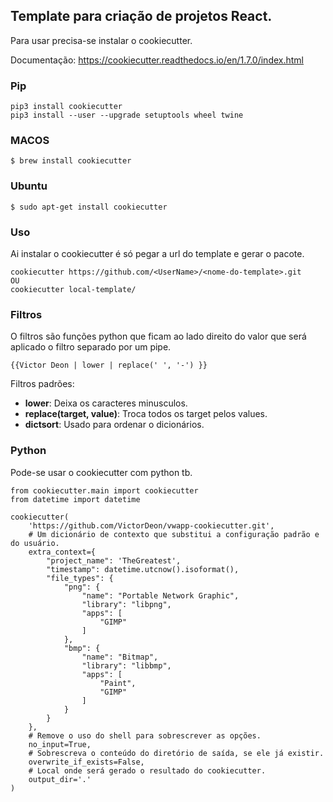 ## Template para criação de projetos React.

Para usar precisa-se instalar o cookiecutter.

Documentação: https://cookiecutter.readthedocs.io/en/1.7.0/index.html

### Pip

```
pip3 install cookiecutter
pip3 install --user --upgrade setuptools wheel twine
```

### MACOS

```
$ brew install cookiecutter
```

### Ubuntu

```
$ sudo apt-get install cookiecutter
```

### Uso

Ai instalar o cookiecutter é só pegar a url do template e gerar o pacote.

```
cookiecutter https://github.com/<UserName>/<nome-do-template>.git
OU
cookiecutter local-template/
```

### Filtros

O filtros são funções python que ficam ao lado direito do valor que será aplicado o filtro separado por um pipe.

```
{{Victor Deon | lower | replace(' ', '-') }}
```

Filtros padrões:

* **lower**: Deixa os caracteres minusculos.
* **replace(target, value)**: Troca todos os target pelos values.
* **dictsort**: Usado para ordenar o dicionários.

### Python

Pode-se usar o cookiecutter com python tb.

```
from cookiecutter.main import cookiecutter
from datetime import datetime

cookiecutter(
    'https://github.com/VictorDeon/vwapp-cookiecutter.git',
    # Um dicionário de contexto que substitui a configuração padrão e do usuário.
    extra_context={
        "project_name": 'TheGreatest',
        "timestamp": datetime.utcnow().isoformat(),
        "file_types": {
            "png": {
                "name": "Portable Network Graphic",
                "library": "libpng",
                "apps": [
                    "GIMP"
                ]
            },
            "bmp": {
                "name": "Bitmap",
                "library": "libbmp",
                "apps": [
                    "Paint",
                    "GIMP"
                ]
            }
        }
    },
    # Remove o uso do shell para sobrescrever as opções.
    no_input=True,
    # Sobrescreva o conteúdo do diretório de saída, se ele já existir.
    overwrite_if_exists=False,
    # Local onde será gerado o resultado do cookiecutter.
    output_dir='.'
)
```